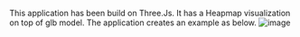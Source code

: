 This application has been build on Three.Js. It has a Heapmap visualization on top of glb model.
The application creates an example as below.
![image](https://github.com/CodeVijay53/Model-HeadMap/assets/91515683/709dff25-8265-45dd-95db-802ceabe2359)

